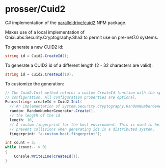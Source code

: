 # prosser/Cuid2

C# implementation of the [paralleldrive/cuid2](https://github.com/paralleldrive/cuid2) NPM package.

Makes use of a local implementation of OnixLabs.Security.Cryptography.Sha3 to permit use on pre-net7.0 systems. 

To generate a new CUID2 id:

```csharp
string id = Cuid2.CreateId();
```

To generate a CUID2 id of a different length (2 - 32 characters are valid):

```csharp
string id = Cuid2.CreateId(10);
```

To customize the generation:

```csharp
// The Cuid2.Init method returns a custom CreateId function with the specified
// configuration. All configuration properties are optional.
Func<string> createId = Cuid2.Init(
  // An implementation of System.Security.Cryptography.RandomNumberGenerator
  random: RandomNumberGenerator.Create(),
  // the length of the id
  length: 10,
  // A custom fingerprint for the host environment. This is used to help
  // prevent collisions when generating ids in a distributed system.
  fingerprint: "a-custom-host-fingerprint");

int count = 3;
while (count-- > 0)
{
    Console.WriteLine(createId());
}
```